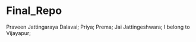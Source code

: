 # Final_Repo
Praveen Jattingaraya Dalavai;
Priya;
Prema;
Jai Jattingeshwara;
I belong to Vijayapur;
